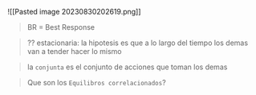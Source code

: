 ![[Pasted image 20230830202619.png]]

> BR = Best Response

> ?? estacionaria: la hipotesis es que a lo largo del tiempo los demas van a tender hacer lo mismo

> la `conjunta` es el conjunto de acciones que toman los demas

> Que son los `Equilibros correlacionados`?


